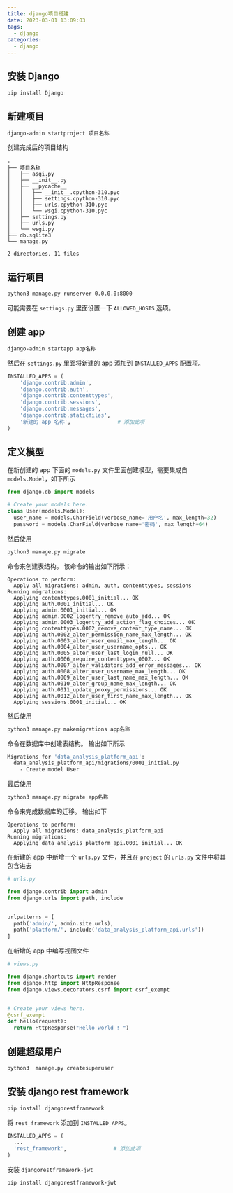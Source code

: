 ```yaml
---
title: django项目搭建
date: 2023-03-01 13:09:03
tags:
  - django
categories:
  - django
---
```

## 安装 Django
```bash
pip install Django
```

## 新建项目
```bash
django-admin startproject 项目名称
```
创建完成后的项目结构
```
.
├── 项目名称
│   ├── asgi.py
│   ├── __init__.py
│   ├── __pycache__
│   │   ├── __init__.cpython-310.pyc
│   │   ├── settings.cpython-310.pyc
│   │   ├── urls.cpython-310.pyc
│   │   └── wsgi.cpython-310.pyc
│   ├── settings.py
│   ├── urls.py
│   └── wsgi.py
├── db.sqlite3
└── manage.py

2 directories, 11 files
```
## 运行项目
```bash
python3 manage.py runserver 0.0.0.0:8000
```
可能需要在 `settings.py` 里面设置一下 `ALLOWED_HOSTS` 选项。


## 创建 app
```bash
django-admin startapp app名称
```
然后在 `settings.py` 里面将新建的 app 添加到 `INSTALLED_APPS` 配置项。
```python
INSTALLED_APPS = (
    'django.contrib.admin',
    'django.contrib.auth',
    'django.contrib.contenttypes',
    'django.contrib.sessions',
    'django.contrib.messages',
    'django.contrib.staticfiles',
    '新建的 app 名称',               # 添加此项
)
```

## 定义模型
在新创建的 app 下面的 `models.py` 文件里面创建模型，需要集成自 `models.Model`，如下所示
```python
from django.db import models

# Create your models here.
class User(models.Model):
  user_name = models.CharField(verbose_name='用户名', max_length=32)
  password = models.CharField(verbose_name='密码', max_length=64)
```

然后使用
```bash
python3 manage.py migrate
```
命令来创建表结构。
该命令的输出如下所示：
```
Operations to perform:
  Apply all migrations: admin, auth, contenttypes, sessions
Running migrations:
  Applying contenttypes.0001_initial... OK
  Applying auth.0001_initial... OK
  Applying admin.0001_initial... OK
  Applying admin.0002_logentry_remove_auto_add... OK
  Applying admin.0003_logentry_add_action_flag_choices... OK
  Applying contenttypes.0002_remove_content_type_name... OK
  Applying auth.0002_alter_permission_name_max_length... OK
  Applying auth.0003_alter_user_email_max_length... OK
  Applying auth.0004_alter_user_username_opts... OK
  Applying auth.0005_alter_user_last_login_null... OK
  Applying auth.0006_require_contenttypes_0002... OK
  Applying auth.0007_alter_validators_add_error_messages... OK
  Applying auth.0008_alter_user_username_max_length... OK
  Applying auth.0009_alter_user_last_name_max_length... OK
  Applying auth.0010_alter_group_name_max_length... OK
  Applying auth.0011_update_proxy_permissions... OK
  Applying auth.0012_alter_user_first_name_max_length... OK
  Applying sessions.0001_initial... OK
```

然后使用
```bash
python3 manage.py makemigrations app名称
```
命令在数据库中创建表结构。
输出如下所示
```bash
Migrations for 'data_analysis_platform_api':
  data_analysis_platform_api/migrations/0001_initial.py
    - Create model User
```

最后使用
```bash
python3 manage.py migrate app名称
```
命令来完成数据库的迁移。
输出如下
```
Operations to perform:
  Apply all migrations: data_analysis_platform_api
Running migrations:
  Applying data_analysis_platform_api.0001_initial... OK
```

在新建的 app 中新增一个 `urls.py` 文件，并且在 `project` 的 `urls.py` 文件中将其包含进去
```python
# urls.py

from django.contrib import admin
from django.urls import path, include


urlpatterns = [
  path('admin/', admin.site.urls),
  path('platform/', include('data_analysis_platform_api.urls'))
]

```
在新增的 app 中编写视图文件
```python
# views.py

from django.shortcuts import render
from django.http import HttpResponse
from django.views.decorators.csrf import csrf_exempt


# Create your views here.
@csrf_exempt
def hello(request):
  return HttpResponse("Hello world ! ")
```
## 创建超级用户
```bash
python3  manage.py createsuperuser
```

## 安装 django rest framework
```bash
pip install djangorestframework
```
将 `rest_framework` 添加到 `INSTALLED_APPS`。
```python
INSTALLED_APPS = (
  ...
  'rest_framework',               # 添加此项
)
```
安装 `djangorestframework-jwt`
```bash
pip install djangorestframework-jwt
```













